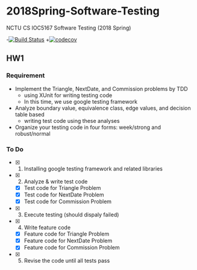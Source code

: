 # 2018Spring-Software-Testing
NCTU CS IOC5167 Software Testing (2018 Spring)

-[![Build Status](https://travis-ci.com/JayHsieh1104/2018Spring-SoftwareTesting.svg?token=gpym5wpdmLTpqeh4GgvJ&branch=master)](https://travis-ci.com/JayHsieh1104/2018Spring-SoftwareTesting)
+[![codecov](https://codecov.io/gh/JayHsieh1104/2018Spring-SoftwareTesting/branch/master/graph/badge.svg?token=sBxrc4hRd1)](https://codecov.io/gh/JayHsieh1104/2018Spring-SoftwareTesting)
## HW1
### Requirement
* Implement the Triangle, NextDate, and Commission problems by TDD
  * using XUnit for writing testing code
  * In this time, we use google testing framework
* Analyze boundary value, equivalence class, edge values, and decision table based
  * writing test code using these analyses
* Organize your testing code in four forms: week/strong and robust/normal
### To Do
- [x] 1. Installing google testing framework and related libraries
- [x] 2. Analyze & write test code
  - [x] Test code for Triangle Problem
  - [x] Test code for NextDate Problem
  - [x] Test code for Commission Problem
- [x] 3. Execute testing (should dispaly failed)
- [x] 4. Write feature code
  - [x] Feature code for Triangle Problem
  - [x] Feature code for NextDate Problem
  - [x] Feature code for Commission Problem
- [x] 5. Revise the code until all tests pass
